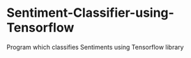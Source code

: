 # Sentiment-Classifier-using-Tensorflow
Program which classifies Sentiments using Tensorflow library
